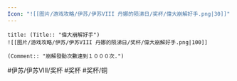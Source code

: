 ```yaml
---
Icon: "![[图片/游戏攻略/伊苏/伊苏VIII 丹娜的陨涕日/奖杯/偉大崩解好手.png|30]]"
---
```

```ad-common-bronze-trophy
title: (Title:: "偉大崩解好手")
![[图片/游戏攻略/伊苏/伊苏VIII 丹娜的陨涕日/奖杯/偉大崩解好手.png|100]]

(Comment:: "崩解發動次數達到１０００次.")
```

#伊苏/伊苏VIII/奖杯 #奖杯 #奖杯/铜
